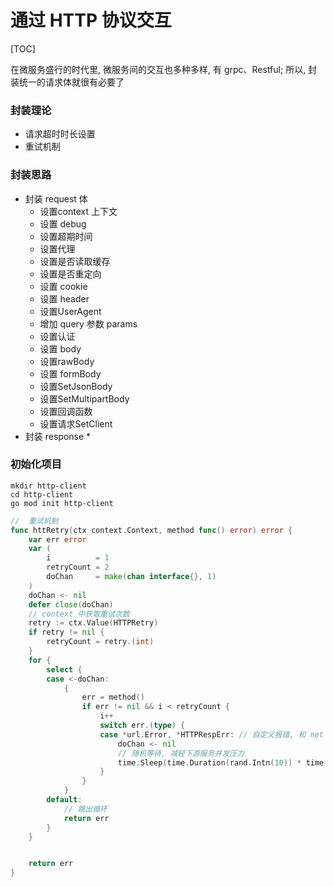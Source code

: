 # 通过 HTTP 协议交互

[TOC]

在微服务盛行的时代里, 微服务间的交互也多种多样, 有 grpc、Restful; 所以, 封装统一的请求体就很有必要了

### 封装理论

* 请求超时时长设置
* 重试机制

### 封装思路

* 封装 request 体
  * 设置context 上下文
  * 设置 debug
  * 设置超期时间
  * 设置代理
  * 设置是否读取缓存
  * 设置是否重定向
  * 设置 cookie
  * 设置 header
  * 设置UserAgent
  * 增加 query 参数 params
  * 设置认证
  * 设置 body
  * 设置rawBody
  * 设置 formBody
  * 设置SetJsonBody
  * 设置SetMultipartBody
  * 设置回调函数
  * 设置请求SetClient
* 封装 response
  * 



### 初始化项目

```shell
mkdir http-client
cd http-client
go mod init http-client
```







```go
//  重试机制
func httRetry(ctx context.Context, method func() error) error {
	var err error
	var (
		i          = 1
		retryCount = 2
		doChan     = make(chan interface{}, 1)
	)
	doChan <- nil
	defer close(doChan)
	// context 中获取重试次数
	retry := ctx.Value(HTTPRetry)
	if retry != nil {
		retryCount = retry.(int)
	}
	for {
		select {
		case <-doChan:
			{
				err = method()
				if err != nil && i < retryCount {
					i++
					switch err.(type) {
					case *url.Error, *HTTPRespErr: // 自定义报错, 和 net 请求错误
						doChan <- nil
						// 随机等待, 减轻下游服务并发压力
						time.Sleep(time.Duration(rand.Intn(10)) * time.Microsecond)
					}
				}
			}
		default:
			// 跳出循环
			return err
		}
	}


	return err
}
```

